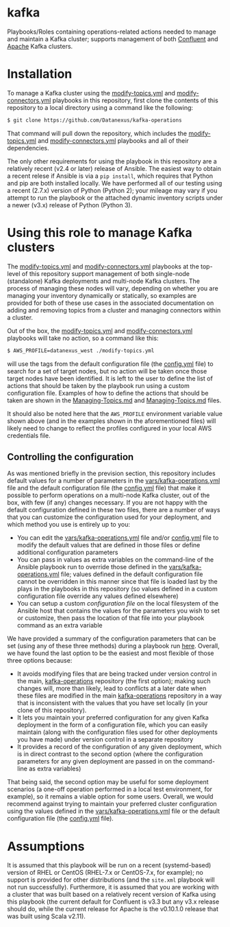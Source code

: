# kafka
Playbooks/Roles containing operations-related actions needed to manage and maintain a Kafka cluster; supports management of both [Confluent](https://www.confluent.io/) and [Apache](https://kafka.apache.org/) Kafka clusters.

# Installation
To manage a Kafka cluster using the [modify-topics.yml](modify-topics.yml) and [modify-connectors.yml](modify-connectors.yml) playbooks in this repository, first clone the contents of this repository to a local directory using a command like the following:

```bash
$ git clone https://github.com/Datanexus/kafka-operations
```

That command will pull down the repository, which includes the [modify-topics.yml](modify-topics.yml) and [modify-connectors.yml](modify-connectors.yml) playbooks and all of their dependencies.

The only other requirements for using the playbook in this repository are a relatively recent (v2.4 or later) release of Ansible. The easiest way to obtain a recent relese if Ansible is via a `pip install`, which requires that Python and pip are both installed locally. We have performed all of our testing using a recent (2.7.x) version of Python (Python 2); your mileage may vary if you attempt to run the playbook or the attached dynamic inventory scripts under a newer (v3.x) release of Python (Python 3).

# Using this role to manage Kafka clusters
The [modify-topics.yml](modify-topics.yml) and [modify-connectors.yml](modify-connectors.yml) playbooks at the top-level of this repository support management of both single-node (standalone) Kafka deployments and multi-node Kafka clusters. The process of managing these nodes will vary, depending on whether you are managing your inventory dynamically or statically, so examples are provided for both of these use cases in the associated documentation on adding and removing topics from a cluster and managing connectors within a cluster.

Out of the box, the [modify-topics.yml](modify-topics.yml) and [modify-connectors.yml](modify-connectors.yml) playbooks will take no action, so a command like this:

```bash
$ AWS_PROFILE=datanexus_west ./modify-topics.yml
```

will use the tags from the default configuration file (the [config.yml](config.yml) file) to search for a set of target nodes, but no action will be taken once those target nodes have been identified. It is left to the user to define the list of actions that should be taken by the playbook run using a custom configuration file. Examples of how to define the actions that should be taken are shown in the [Managing-Topics.md](docs/Managing-Topics.md) and [Managing-Topics.md](docs/Managing-Connectors.md) files.

It should also be noted here that the `AWS_PROFILE` environment variable value shown above (and in the examples shown in the aforementioned files) will likely need to change to reflect the profiles configured in your local AWS credentials file.

## Controlling the configuration
As was mentioned briefly in the prevision section, this repository includes default values for a number of parameters in the [vars/kafka-operations.yml](vars/kafka-operations.yml) file and the default configuration file (the [config.yml](config.yml) file) that make it possible to perform operations on a multi-node Kafka cluster, out of the box, with few (if any) changes necessary. If you are not happy with the default configuration defined in these two files, there are a number of ways that you can customize the configuration used for your deployment, and which method you use is entirely up to you:

* You can edit the [vars/kafka-operations.yml](vars/kafka-operations.yml) file and/or [config.yml](config.yml) file to modify the default values that are defined in those files or define additional configuration parameters
* You can pass in values as extra variables on the command-line of the Ansible playbook run to override those defined in the [vars/kafka-operations.yml](vars/kafka-operations.yml) file; values defined in the default configuration file cannot be overridden in this manner since that file is loaded last by the plays in the playbooks in this repository (so values defined in a custom configuration file override any values defined elsewhere)
* You can setup a custom *configuration file* on the local filesystem of the Ansible host that contains the values for the parameters you wish to set or customize, then pass the location of that file into your playbook command as an extra variable

We have provided a summary of the configuration parameters that can be set (using any of these three methods) during a playbook run [here](docs/Supported-Config-Params.md). Overall, we have found the last option to be the easiest and most flexible of those three options because:

* It avoids modifying files that are being tracked under version control in the main, [kafka-operations](https://github.com/Datanexus/kafka-operations) repository (the first option); making such changes will, more than likely, lead to conflicts at a later date when these files are modified in the main [kafka-operations](https://github.com/Datanexus/kafka-operations) repository in a way that is inconsistent with the values that you have set locally (in your clone of this repository).
* It lets you maintain your preferred configuration for any given Kafka deployment in the form of a configuration file, which you can easily maintain (along with the configuration files used for other deployments you have made) under version control in a separate repository
* It provides a record of the configuration of any given deployment, which is in direct contrast to the second option (where the configuration parameters for any given deployment are passed in on the command-line as extra variables)

That being said, the second option may be useful for some deployment scenarios (a one-off operation performed in a local test environment, for example), so it remains a viable option for some users. Overall, we would recommend against trying to maintain your preferred cluster configuration using the values defined in the [vars/kafka-operations.yml](vars/kafka-operations.yml) file or the default configuration file (the [config.yml](config.yml) file).

# Assumptions
It is assumed that this playbook will be run on a recent (systemd-based) version of RHEL or CentOS (RHEL-7.x or CentOS-7.x, for example); no support is provided for other distributions (and the `site.xml` playbook will not run successfully). Furthermore, it is assumed that you are working with a cluster that was built based on a relatively recent version of Kafka using this playbook (the current default for Confluent is v3.3 but any v3.x release should do, while the current release for Apache is the v0.10.1.0 release that was built using Scala v2.11).
